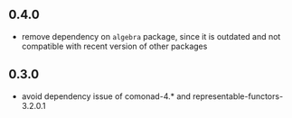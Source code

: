 0.4.0
-----
* remove dependency on `algebra` package, since it is outdated and not compatible with recent version of other packages

0.3.0
-----
* avoid dependency issue of comonad-4.* and representable-functors-3.2.0.1

